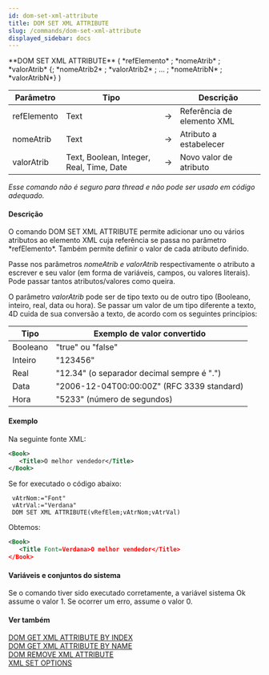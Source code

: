 ```yaml
---
id: dom-set-xml-attribute
title: DOM SET XML ATTRIBUTE
slug: /commands/dom-set-xml-attribute
displayed_sidebar: docs
---
```


<!--REF #_command_.DOM SET XML ATTRIBUTE.Syntax-->**DOM SET XML ATTRIBUTE** ( *refElemento* ; *nomeAtrib* ; *valorAtrib* {; *nomeAtrib2* ; *valorAtrib2* ; ... ; *nomeAtribN* ; *valorAtribN*} )<!-- END REF-->
<!--REF #_command_.DOM SET XML ATTRIBUTE.Params-->
| Parâmetro | Tipo |  | Descrição |
| --- | --- | --- | --- |
| refElemento | Text | &#8594;  | Referência de elemento XML |
| nomeAtrib | Text | &#8594;  | Atributo a estabelecer |
| valorAtrib | Text, Boolean, Integer, Real, Time, Date | &#8594;  | Novo valor de atributo |

<!-- END REF-->

*Esse comando não é seguro para thread e não pode ser usado em código adequado.*


#### Descrição 

<!--REF #_command_.DOM SET XML ATTRIBUTE.Summary-->O comando DOM SET XML ATTRIBUTE permite adicionar uno ou vários atributos ao elemento XML cuja referência se passa no parâmetro *refElemento*.<!-- END REF--> Também permite definir o valor de cada atributo definido.  

Passe nos parâmetros *nomeAtrib e valorAtrib* respectivamente o atributo a escrever e seu valor (em forma de variáveis, campos, ou valores literais). Pode passar tantos atributos/valores como queira.

O parâmetro *valorAtrib* pode ser de tipo texto ou de outro tipo (Booleano, inteiro, real, data ou hora). Se passar um valor de um tipo diferente a texto, 4D cuida de sua conversão a texto, de acordo com os seguintes princípios:

| **Tipo** | **Exemplo de valor convertido**            |
| -------- | ------------------------------------------ |
| Booleano | "true" ou "false"                          |
| Inteiro  | "123456"                                   |
| Real     | "12.34" (o separador decimal sempre é ".") |
| Data     | "2006-12-04T00:00:00Z" (RFC 3339 standard) |
| Hora     | "5233" (número de segundos)                |

#### Exemplo 

Na seguinte fonte XML: 

```XML
<Book>
   <Title>O melhor vendedor</Title>
</Book>
```

Se for executado o código abaixo:

```4d
 vAtrNom:="Font"
 vAtrVal:="Verdana"
 DOM SET XML ATTRIBUTE(vRefElem;vAtrNom;vAtrVal)
```

Obtemos:

```XML
<Book>
   <Title Font=Verdana>O melhor vendedor</Title>
</Book>
```

#### Variáveis e conjuntos do sistema 

Se o comando tiver sido executado corretamente, a variável sistema Ok assume o valor 1\. Se ocorrer um erro, assume o valor 0.

#### Ver também 

[DOM GET XML ATTRIBUTE BY INDEX](dom-get-xml-attribute-by-index.md)  
[DOM GET XML ATTRIBUTE BY NAME](dom-get-xml-attribute-by-name.md)  
[DOM REMOVE XML ATTRIBUTE](dom-remove-xml-attribute.md)  
[XML SET OPTIONS](xml-set-options.md)  